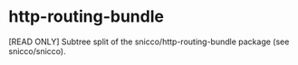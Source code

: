 # http-routing-bundle
[READ ONLY] Subtree split of the snicco/http-routing-bundle package (see snicco/snicco).
